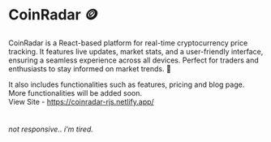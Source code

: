# CoinRadar 🪙
 CoinRadar is a React-based platform for real-time cryptocurrency price tracking. It features live updates, market stats, and a user-friendly interface, ensuring a seamless experience across all devices. Perfect for traders and enthusiasts to stay informed on market trends. 🚀

It also includes functionalities such as features, pricing and blog page. <br/>
More functionalities will be added soon. <br/>
View Site - https://coinradar-rjs.netlify.app/
<br/>
<br/>
<h6>not responsive.. i'm tired.</h6>
